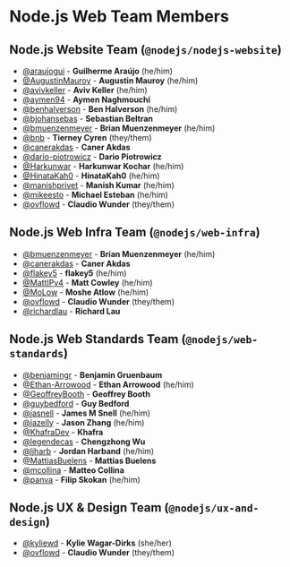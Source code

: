 # Node.js Web Team Members

## Node.js Website Team (`@nodejs/nodejs-website`)

- [@araujogui](https://github.com/araujogui) - **Guilherme Araújo** (he/him)
- [@AugustinMauroy](https://github.com/AugustinMauroy) - **Augustin Mauroy** (he/him)
- [@avivkeller](https://github.com/avivkeller) - **Aviv Keller** (he/him)
- [@aymen94](https://github.com/aymen94) - **Aymen Naghmouchi**
- [@benhalverson](https://github.com/benhalverson) - **Ben Halverson** (he/him)
- [@bjohansebas](https://github.com/bjohansebas) - **Sebastian Beltran**
- [@bmuenzenmeyer](https://github.com/bmuenzenmeyer) - **Brian Muenzenmeyer** (he/him)
- [@bnb](https://github.com/bnb) - **Tierney Cyren** (they/them)
- [@canerakdas](https://github.com/canerakdas) - **Caner Akdas**
- [@dario-piotrowicz](https://github.com/dario-piotrowicz) - **Dario Piotrowicz**
- [@Harkunwar](https://github.com/Harkunwar) - **Harkunwar Kochar** (he/him)
- [@HinataKah0](https://github.com/HinataKah0) - **HinataKah0** (he/him)
- [@manishprivet](https://github.com/manishprivet) - **Manish Kumar** (he/him)
- [@mikeesto](https://github.com/mikeesto) - **Michael Esteban** (he/him)
- [@ovflowd](https://github.com/ovflowd) - **Claudio Wunder** (they/them)

## Node.js Web Infra Team (`@nodejs/web-infra`)

- [@bmuenzenmeyer](https://github.com/bmuenzenmeyer) - **Brian Muenzenmeyer** (he/him)
- [@canerakdas](https://github.com/canerakdas) - **Caner Akdas**
- [@flakey5](https://github.com/flakey5) - **flakey5** (he/him)
- [@MattIPv4](https://github.com/MattIPv4) - **Matt Cowley** (he/him)
- [@MoLow](https://github.com/MoLow) - **Moshe Atlow** (he/him)
- [@ovflowd](https://github.com/ovflowd) - **Claudio Wunder** (they/them)
- [@richardlau](https://github.com/richardlau) - **Richard Lau**

## Node.js Web Standards Team (`@nodejs/web-standards`)

- [@benjamingr](https://github.com/benjamingr) - **Benjamin Gruenbaum**
- [@Ethan-Arrowood](https://github.com/Ethan-Arrowood) - **Ethan Arrowood** (he/him)
- [@GeoffreyBooth](https://github.com/GeoffreyBooth) - **Geoffrey Booth**
- [@guybedford](https://github.com/guybedford) - **Guy Bedford**
- [@jasnell](https://github.com/jasnell) - **James M Snell** (he/him)
- [@jazelly](https://github.com/jazelly) - **Jason Zhang** (he/him)
- [@KhafraDev](https://github.com/KhafraDev) - **Khafra**
- [@legendecas](https://github.com/legendecas) - **Chengzhong Wu**
- [@ljharb](https://github.com/ljharb) - **Jordan Harband** (he/him)
- [@MattiasBuelens](https://github.com/MattiasBuelens) - **Mattias Buelens**
- [@mcollina](https://github.com/mcollina) - **Matteo Collina**
- [@panva](https://github.com/panva) - **Filip Skokan** (he/him)

## Node.js UX & Design Team (`@nodejs/ux-and-design`)

- [@kyliewd](https://github.com/kyliewd) - **Kylie Wagar-Dirks** (she/her)
- [@ovflowd](https://github.com/ovflowd) - **Claudio Wunder** (they/them)
